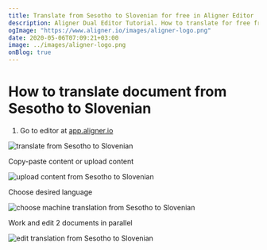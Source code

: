 ```yaml
---
title: Translate from Sesotho to Slovenian for free in Aligner Editor
description: Aligner Dual Editor Tutorial. How to translate for free from Sesotho to Slovenian. Aligner is multilingual document management platform. 
ogImage: "https://www.aligner.io/images/aligner-logo.png"
date: 2020-05-06T07:09:21+03:00
image: ../images/aligner-logo.png
onBlog: true
---
```


# How to translate document from Sesotho to Slovenian

1. Go to editor at [app.aligner.io](https://app.aligner.io "Aligner App web page")

![translate from Sesotho to Slovenian](../aligner-blank-editor.png "translate from Sesotho to Slovenian")

Copy-paste content or upload content

![upload content from Sesotho to Slovenian](../aligner-uploaded-document.png "upload content from Sesotho to Slovenian")

Choose desired language

![choose machine translation from Sesotho to Slovenian](../aligner-language-dropdown.png "choose machine translation from Sesotho to Slovenian")

Work and edit 2 documents in parallel

![edit translation from Sesotho to Slovenian](../aligner-double-sitded-editor.png "edit translation from Sesotho to Slovenian")

